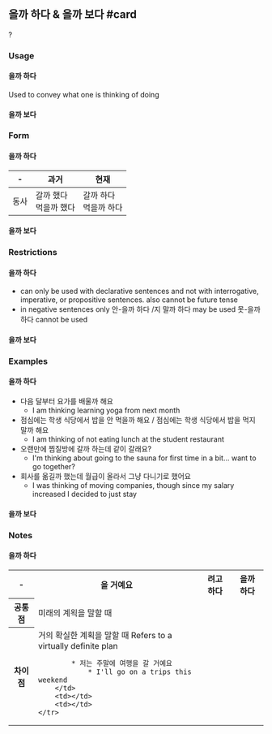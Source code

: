 ## 을까 하다 & 을까 보다 #card
?
### Usage
#### 을까 하다
Used to convey what one is thinking of doing
#### 을까 보다
### Form
#### 을까 하다

| -   | 과거              | 현재              |
| --- | --------------- | --------------- |
| 동사  | 갈까 했다<br>먹을까 했다 | 갈까 하다<br>먹을까 하다 |
#### 을까 보다

### Restrictions
#### 을까 하다
* can only be used with declarative sentences and not with interrogative, imperative, or propositive sentences. also cannot be future tense
* in negative sentences only 안-을까 하다 /지 말까 하다 may be used 못-을까 하다 cannot be used
#### 을까 보다
### Examples
#### 을까 하다
* 다음 달부터 요가를 배울까 해요
	* I am thinking learning yoga from next month
* 점심에는 학생 식당에서 밥을 안 먹을까 해요 / 점심에는 학생 식당에서 밥을 먹지 말까 해요
	* I am thinking of not eating lunch at the student restaurant
* 오랜만에 찜질방에 갈까 하는데 같이 갈래요?
	* I'm thinking about going to the sauna for first time in a bit... want to go together?
* 회사를 옮길까 했는데 월급이 올라서 그냥 다니기로 했어요
	* I was thinking of moving companies, though since my salary increased I decided to just stay
#### 을까 보다
### Notes
#### 을까 하다
<table>
	<tr>
		<th>-</th>
		<th>을 거예요</th>
		<th>려고 하다</th>
		<th>을까 하다</th>
	</tr>
	<tr>
		<th>공통점</th>
		<td colspan="3">미래의 계왹을 말할 때</td>
	</tr>
	<tr>
		<th>차이점</th>
		<td>
			거의 확실한 계획을 말할 때
			Refers to a virtually definite plan
			
			* 저는 주말에 여행을 갈 거예요
				* I'll go on a trips this weekend
		</td>
		<td></td>
		<td></td>
	</tr>
</table>
